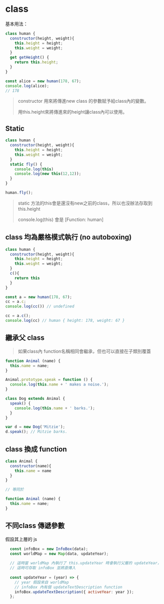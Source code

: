 # class

基本用法：

```javascript
class human {
  constructor(height, weight){
    this.height = height;
    this.weight = weight;
  }
  get getHeight() {
    return this.height;
  }
}

const alice = new human(178, 67);
console.log(alice);
// 178
```

> constructor 用來將傳進new class 的參數賦予給class內的變數。
>
> 用this.height來將傳進來的height讓class內可以使用。

## Static

```javascript
class human {
  constructor(height, weight){
    this.height = height;
    this.weight = weight;
  }
  static fly() {
    console.log(this)
    console.log(new this(12,12));
  }
}

human.fly();
```

> static 方法的this會是還沒有new之前的class，所以也沒辦法存取到this.height
>
> console.log\(this\) 會是 \[Function: human\]

## class 均為嚴格模式執行 \(no autoboxing\)

```javascript
class human {
  constructor(height, weight){
    this.height = height;
    this.weight = weight;
  }
  c(){
    return this
  }
}

const a = new human(178, 67);
cc = a.c;
console.log(cc()) // undefined

cc = a.c();
console.log(cc) // human { height: 178, weight: 67 }
```

## 繼承父 class

> 如果class內 function名稱相同會繼承，但也可以直接在子類別覆蓋

```javascript
function Animal (name) {
  this.name = name;  
}

Animal.prototype.speak = function () {
  console.log(this.name + ' makes a noise.');
}

class Dog extends Animal {
  speak() {
    console.log(this.name + ' barks.');
  }
}

var d = new Dog('Mitzie');
d.speak(); // Mitzie barks.
```

## class 換成 function

```javascript
class Animal {
  constructor(name){
    this.name = name
  }
}

// 等同於

function Animal (name) {
  this.name = name;  
}
```

## 不同class 傳遞參數

假設其上層的 js

```javascript
  const infoBox = new InfoBox(data);
  const worldMap = new Map(data, updateYear);
  
  // 這時當 worldMap 內執行了 this.updateYear 時會執行父層的 updateYear，
  // 這時可存取 infoBox 並將直傳入
  
  const updateYear = (year) => {
    // year 假設來自 worldMap
    // infoBox 內有個 updateTextDescription function
    infoBox.updateTextDescription({ activeYear: year });
  };
```

